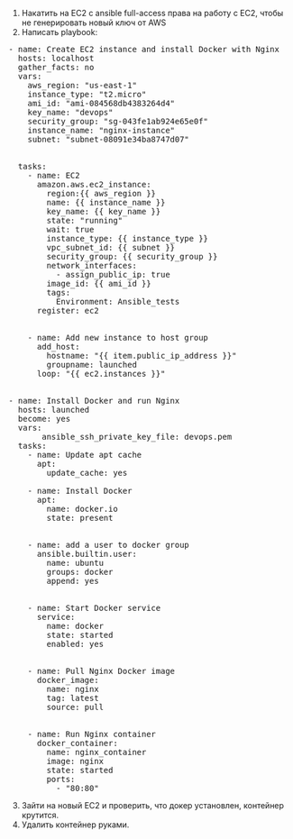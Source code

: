 1. Накатить на EC2 с ansible full-access права на работу с EC2, чтобы не генерировать новый ключ от AWS
2. Написать playbook:
<pre>
- name: Create EC2 instance and install Docker with Nginx
  hosts: localhost
  gather_facts: no
  vars:
    aws_region: "us-east-1"
    instance_type: "t2.micro"
    ami_id: "ami-084568db4383264d4"
    key_name: "devops"
    security_group: "sg-043fe1ab924e65e0f"
    instance_name: "nginx-instance"
    subnet: "subnet-08091e34ba8747d07"
<br>
  tasks:
    - name: EC2
      amazon.aws.ec2_instance:
        region:{{ aws_region }}
        name: {{ instance_name }}
        key_name: {{ key_name }}
        state: "running"
        wait: true
        instance_type: {{ instance_type }}
        vpc_subnet_id: {{ subnet }}
        security_group: {{ security_group }}
        network_interfaces:
          - assign_public_ip: true
        image_id: {{ ami_id }}
        tags:
          Environment: Ansible_tests
      register: ec2
<br>
    - name: Add new instance to host group
      add_host:
        hostname: "{{ item.public_ip_address }}"
        groupname: launched
      loop: "{{ ec2.instances }}"
    <br> 
- name: Install Docker and run Nginx
  hosts: launched
  become: yes
  vars:
       ansible_ssh_private_key_file: devops.pem
  tasks:
    - name: Update apt cache
      apt:
        update_cache: yes

    - name: Install Docker
      apt:
        name: docker.io
        state: present
<br>
    - name: add a user to docker group
      ansible.builtin.user:
        name: ubuntu
        groups: docker
        append: yes
<br>
    - name: Start Docker service
      service:
        name: docker
        state: started
        enabled: yes
<br>
    - name: Pull Nginx Docker image
      docker_image:
        name: nginx
        tag: latest
        source: pull
<br>
    - name: Run Nginx container
      docker_container:
        name: nginx_container
        image: nginx
        state: started
        ports:
          - "80:80"
</pre>
   
3. Зайти на новый EC2 и проверить, что докер установлен, контейнер крутится.
4. Удалить контейнер руками.
